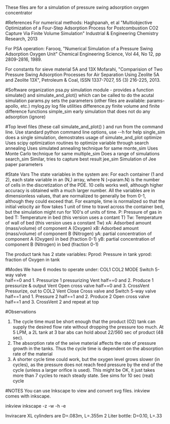 These files are for a simulation of pressure swing adsorption oxygen concentrator

#References
For numerical methods:
Haghpanah, et al "Multiobjective Optimization of a Four-Step Adsorption Process
for Postcombustion CO2 Capture Via Finite Volume Simulation"  Industrial & Engineering
Chemistry Research, 2013

For PSA operation:
Farooq, "Numerical Simulation of a Pressure Swing Adsorption Oxygen Unit"
Chemical Engineering Science, Vol 44, No 12, pp 2809-2816, 1989.

For constants for sieve material 5A and 13X
Mofarahi, "Comparision of Two Pressure Swing Adsorption Processes for Air Separation
Using Zeolite 5A and Zeolite 13X", Petroleum & Coal,  ISSN 1337-7027, 55 (3) 216-225, 2013.

#Software organization
psa.py         simulation module - provides a function simulate() and simulate_and_plot()
               which can be called to do the acutal simulation
params.py       sets the parameters (other files are available: params-apollo, etc.)
mylog.py       log file utilities
difference.py  finite volume and finite difference functions
simple_sim     early simulation that does not do any adsorption (ignore)

#Top level files
(these call simulate_and_plot() ) and run from the command line.
Use standard python command line options, use --h for help
single_sim     does a single simulation, demostrates usage of simulate_and_plot
optimize       Uses scipy optimization routines to optimize variable through search
annealing      Uses simulated annealing technique for same
monte_sim      Uses Monte Carlo technique for same
multiple_sim   Does a range of simulations
search_sim     Similar, tries to capture best result
jee_sim        Simulation of Jee paper parameters

#State Vars
The state variables in the system are:
For each container (1 and 2), each state variable in an (N,) array, where
N (=param.N) is the number of cells in the discretization of the PDE.  10 cells
works well, although higher accuracy is obtained with a much larger number.  All
the variables are in dimensionless values, that are normalized to generally be from
0-1, although they could exceed that.  For example, time is normalized so that the
initial velocity air flow takes 1 unit of time to travel across the container
bed, but the simulation might run for 100's of units of time.
   P:  Pressure of gas in bed
   T:  Temperature in bed (this version uses a contant T)
   Tw: Temperature of wall of bed (this version uses a constant Tw)
   xA: Adsorbed amount (mass/volume) of component A (Oxygen)
   xB: Adsorbed amount (mass/volume) of component B (Nitrogen)
   yA: partial concentration of component A (Oxygen) in bed (fraction 0-1)
   yB: partial concentration of component B (Nitrogen) in bed (fraction 0-1)

The product tank has 2 state variables:
  Pprod:  Pressure in tank
  yprod:  fraction of Oxygen in tank

#Modes
We have 6 modes to operate under:
                            COL1                    COL2
MODE     Switch 5-way valve                            
half==0 and 1.   Pressurize 1           pressurizing              Vent
half==0 and 2.   Produce 1              pressurize & output       Vent
Open cross valve
half==0 and 3.   CrossVent              Pressurize, out to COL2   Vent
Close Cross valve and Switch 5-way valve
half==1 and 1.   Pressure 2
half==1 and 2.   Produce 2
Open cross valve
half==1 and 3.   CrossVent 2
and repeat at top


#Observations

1. The cycle time must be short enough that the product (O2) tank can supply the
   desired flow rate without dropping the pressure too much.  At 5 LPM, a 2L tank
   at 3 bar abs can hold about 2*2/5*60 sec of product (48 sec).
2. The absorption rate of the seive material affects the rate of pressure growth
   in the tanks.  Thus the cycle time is dependent on the absorption rate of the
   material
3. A shorter cycle time could work, but the oxygen level grows slower (in cycles),
   as the pressure does not reach feed pressure by the end of the cycle (unless
   a larger orifice is used).  This might be OK, it just takes more than 7 cycles
   to reach steady state.
   See sims for 10 sec (real) cycle


#NOTES
You can use Inkscape to view and convert svg files. inkview comes with inkscape.

inkview <svg-files>
inkscape -z -w <width-in-pixels> -h <height-in-pixels> <svg-file> -e <png-file-name>

Inviracare XL cylinders are D=.083m, L=.355m
2 Liter bottle: D=0.10, L=.33